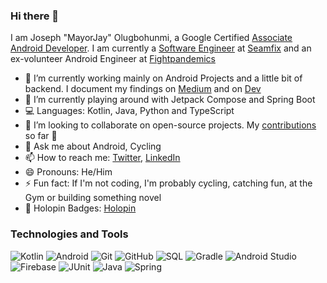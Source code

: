 ### Hi there 👋
I am Joseph "MayorJay" Olugbohunmi, a Google Certified [Associate Android Developer](https://bit.ly/JO-AAD). I am currently a [Software Engineer](https://github.com/sfxjolugbohunmi) at [Seamfix](https://github.com/seamfix/) and an ex-volunteer Android Engineer at [Fightpandemics](https://github.com/fightpandemics)

- 🔭 I’m currently working mainly on Android Projects and a little bit of backend. I document my findings on [Medium](https://olugbohunmijoseph.medium.com/) and on [Dev](https://dev.to/mayorjay)
- 🌱 I’m currently playing around with Jetpack Compose and Spring Boot
- 💻 Languages: Kotlin, Java, Python and TypeScript
- 👯 I’m looking to collaborate on open-source projects. My [contributions](https://gist.github.com/mayorJAY/84e687715857f4cb3f5e1ce46fe5e6fa) so far 🚀
- 💬 Ask me about Android, Cycling
- 📫 How to reach me: [Twitter](https://twitter.com/mayorjay1), [LinkedIn](https://www.linkedin.com/in/joseph-olugbohunmi/)
- 😄 Pronouns: He/Him
- ⚡ Fun fact: If I'm not coding, I'm probably cycling, catching fun, at the Gym or building something novel
- 🎱 Holopin Badges: [Holopin](https://www.holopin.io/@mayorjay#badges)

### Technologies and Tools
  ![Kotlin](https://img.shields.io/badge/-Kotlin-333333?style=flat&logo=kotlin)
  ![Android](https://img.shields.io/badge/-Android-333333?style=flat&logo=android)
  ![Git](https://img.shields.io/badge/-Git-05122A?style=flat&logo=git)
  ![GitHub](https://img.shields.io/badge/-GitHub-05122A?style=flat&logo=github)
  ![SQL](https://img.shields.io/badge/-SQL-05122A?style=flat&logo=mysql)
  ![Gradle](https://img.shields.io/badge/-Gradle-05122A?style=flat&logo=gradle)
  ![Android Studio](https://img.shields.io/badge/-Android%20Studio-05122A?style=flat&logo=android-studio)
  ![Firebase](https://img.shields.io/badge/-Firebase-333333?style=flat&logo=firebase)
  ![JUnit](https://img.shields.io/badge/-JUnit-333333?style=flat&logo=junit)
  ![Java](https://img.shields.io/badge/-Java-333333?style=flat&logo=java)
  ![Spring](https://img.shields.io/badge/-Spring-333333?style=flat&logo=spring)
